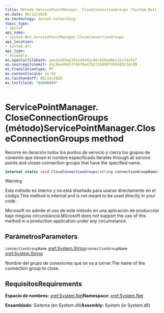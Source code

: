 ```yaml
---
title: Método ServicePointManager. CloseConnectionGroups (System.Net)
ms.date: 06/12/2020
ms.technology: dotnet-networking
topic_type:
- apiref
api_name:
- System.Net.ServicePointManager.CloseConnectionGroups
api_location:
- System.dll
api_type:
- Assembly
ms.openlocfilehash: aae9a389ae35e249d43c9dc830a68ec32cf4afef
ms.sourcegitcommit: 45c8eed045779b70a47b23169897459d0323dc89
ms.translationtype: MT
ms.contentlocale: es-ES
ms.lasthandoff: 06/18/2020
ms.locfileid: "84990499"
---
```

# <a name="servicepointmanagercloseconnectiongroups-method"></a><span data-ttu-id="165db-102">ServicePointManager. CloseConnectionGroups (método)</span><span class="sxs-lookup"><span data-stu-id="165db-102">ServicePointManager.CloseConnectionGroups method</span></span>

<span data-ttu-id="165db-103">Recorre en iteración todos los puntos de servicio y cierra los grupos de conexión que tienen el nombre especificado.</span><span class="sxs-lookup"><span data-stu-id="165db-103">Iterates through all service points and closes connection groups that have the specified name.</span></span>

```csharp
internal static void CloseConnectionGroups(string connectionGroupName)
```

> [!WARNING]
> <span data-ttu-id="165db-104">Este método es interno y no está diseñado para usarse directamente en el código.</span><span class="sxs-lookup"><span data-stu-id="165db-104">This method is internal and is not meant to be used directly in your code.</span></span>
>
> <span data-ttu-id="165db-105">Microsoft no admite el uso de este método en una aplicación de producción bajo ninguna circunstancia.</span><span class="sxs-lookup"><span data-stu-id="165db-105">Microsoft does not support the use of this method in a production application under any circumstance.</span></span>

## <a name="parameters"></a><span data-ttu-id="165db-106">Parámetros</span><span class="sxs-lookup"><span data-stu-id="165db-106">Parameters</span></span>

<span data-ttu-id="165db-107">`connectionGroupName` <xref:System.String></span><span class="sxs-lookup"><span data-stu-id="165db-107">`connectionGroupName` <xref:System.String></span></span>

<span data-ttu-id="165db-108">Nombre del grupo de conexiones que se va a cerrar.</span><span class="sxs-lookup"><span data-stu-id="165db-108">The name of the connection group to close.</span></span>

## <a name="requirements"></a><span data-ttu-id="165db-109">Requisitos</span><span class="sxs-lookup"><span data-stu-id="165db-109">Requirements</span></span>

<span data-ttu-id="165db-110">**Espacio de nombres:** <xref:System.Net></span><span class="sxs-lookup"><span data-stu-id="165db-110">**Namespace:** <xref:System.Net></span></span>

<span data-ttu-id="165db-111">**Ensamblado:** Sistema (en System.dll)</span><span class="sxs-lookup"><span data-stu-id="165db-111">**Assembly:** System (in System.dll)</span></span>
